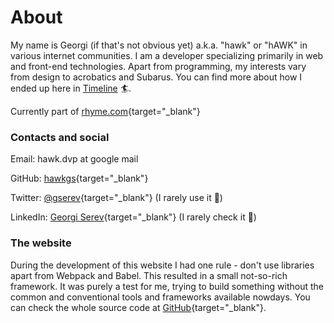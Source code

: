 # About

My name is Georgi (if that's not obvious yet) a.k.a. "hawk" or "hAWK" in various internet communities. I am a developer specializing primarily in web and front-end technologies. Apart from programming, my interests vary from design to acrobatics and Subarus. You can find more about how I ended up here in [Timeline](/#/timeline) 🏄‍.

Currently part of [rhyme.com](https://rhyme.com){target="_blank"}

### Contacts and social

Email: hawk.dvp at google mail

GitHub: [hawkgs](https://github.com){target="_blank"}

Twitter: [@gserev](https://twitter.com/gserev){target="_blank"} (I rarely use it 🤷)

LinkedIn: [Georgi Serev](https://linkedin.com){target="_blank"} (I rarely check it 🤯)

### The website

During the development of this website I had one rule - don't use libraries apart from Webpack and Babel. This resulted in a small not-so-rich framework. It was purely a test for me, trying to build something without the common and conventional tools and frameworks available nowdays. You can check the whole source code at [GitHub](https://github.com/hawkgs/georgi.ws){target="_blank"}.
